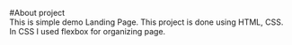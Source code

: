#About project  
This is simple demo Landing Page. This project is done using HTML, CSS.  
In CSS I used flexbox for organizing page.